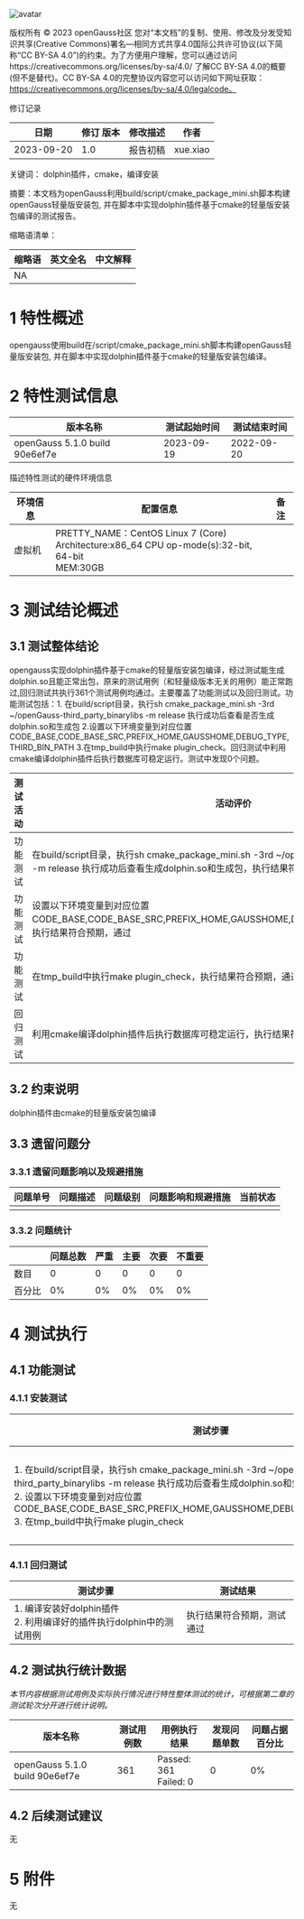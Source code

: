 ![avatar](../images/openGauss.png)

版权所有 © 2023  openGauss社区
您对“本文档”的复制、使用、修改及分发受知识共享(Creative Commons)署名—相同方式共享4.0国际公共许可协议(以下简称“CC BY-SA 4.0”)的约束。为了方便用户理解，您可以通过访问https://creativecommons.org/licenses/by-sa/4.0/ 了解CC BY-SA 4.0的概要 (但不是替代)。CC BY-SA 4.0的完整协议内容您可以访问如下网址获取：https://creativecommons.org/licenses/by-sa/4.0/legalcode。

修订记录

| 日期 | 修订   版本 | 修改描述 | 作者 |
| ---- | ----------- | -------- | ---- |
| 2023-09-20 | 1.0 | 报告初稿 | xue.xiao |

 关键词： dolphin插件，cmake，编译安装

摘要：本文档为openGauss利用build/script/cmake_package_mini.sh脚本构建openGauss轻量版安装包, 并在脚本中实现dolphin插件基于cmake的轻量版安装包编译的测试报告。

缩略语清单：

| 缩略语 | 英文全名 | 中文解释 |
| ------ | -------- | -------- |
| NA |          |          |

# 1     特性概述

opengauss使用build在/script/cmake_package_mini.sh脚本构建openGauss轻量版安装包, 并在脚本中实现dolphin插件基于cmake的轻量版安装包编译。

# 2     特性测试信息

| 版本名称 | 测试起始时间 | 测试结束时间 |
| -------- | ------------ | ------------ |
| openGauss 5.1.0 build 90e6ef7e | 2023-09-19 | 2022-09-20 |

描述特性测试的硬件环境信息

| 环境信息 | 配置信息 | 备注 |
| -------- | -------- | ---- |
| 虚拟机 |PRETTY_NAME：CentOS Linux 7 (Core)<br />Architecture:x86_64  CPU op-mode(s):32-bit, 64-bit<br />MEM:30GB ||

# 3     测试结论概述

## 3.1   测试整体结论

opengauss实现dolphin插件基于cmake的轻量版安装包编译，经过测试能生成dolphin.so且能正常出包，原来的测试用例（和轻量级版本无关的用例）能正常跑过,回归测试共执行361个测试用例均通过。主要覆盖了功能测试以及回归测试。功能测试包括：1. 在build/script目录，执行sh cmake_package_mini.sh -3rd ~/openGauss-third_party_binarylibs -m release 执行成功后查看是否生成dolphin.so和生成包 2.设置以下环境变量到对应位置CODE_BASE,CODE_BASE_SRC,PREFIX_HOME,GAUSSHOME,DEBUG_TYPE,THIRD_BIN_PATH 3.在tmp_build中执行make plugin_check。回归测试中利用cmake编译dolphin插件后执行数据库可稳定运行。测试中发现0个问题。

| 测试活动 | 活动评价 |
| -------- | -------- |
| 功能测试 |  在build/script目录，执行sh cmake_package_mini.sh -3rd ~/openGauss-third_party_binarylibs -m release 执行成功后查看生成dolphin.so和生成包，执行结果符合预期，通过        |
| 功能测试 |  设置以下环境变量到对应位置CODE_BASE,CODE_BASE_SRC,PREFIX_HOME,GAUSSHOME,DEBUG_TYPE,THIRD_BIN_PATH，执行结果符合预期，通过        |
| 功能测试 |  在tmp_build中执行make plugin_check，执行结果符合预期，通过        |
| 回归测试 |  利用cmake编译dolphin插件后执行数据库可稳定运行，执行结果符合预期，通过       |

## 3.2   约束说明

dolphin插件由cmake的轻量版安装包编译

## 3.3   遗留问题分

### 3.3.1 遗留问题影响以及规避措施

| 问题单号 | 问题描述 | 问题级别 | 问题影响和规避措施 | 当前状态 |
| -------- | -------- | -------- | ------------------ | -------- |
|          |          |          |                    |          |

### 3.3.2 问题统计

|        | 问题总数 | 严重 | 主要 | 次要 | 不重要 |
| ------ | -------- | ---- | ---- | ---- | ------ |
| 数目   | 0        | 0    | 0    | 0    | 0      |
| 百分比 | 0%     | 0%    | 0%  | 0%  | 0%      |

# 4     测试执行

## 4.1 功能测试

### 4.1.1 安装测试

| 测试步骤 | 测试结果 |
| -------- | -------- |
| 1. 在build/script目录，执行sh cmake_package_mini.sh -3rd ~/openGauss-third_party_binarylibs -m release 执行成功后查看生成dolphin.so和生成包<br />2. 设置以下环境变量到对应位置CODE_BASE,CODE_BASE_SRC,PREFIX_HOME,GAUSSHOME,DEBUG_TYPE,THIRD_BIN_PATH<br />3. 在tmp_build中执行make plugin_check | 执行结果符合预期，测试通过 |

### 4.1.1 回归测试

| 测试步骤 | 测试结果 |
| -------- | -------- |
| 1. 编译安装好dolphin插件<br />2. 利用编译好的插件执行dolphin中的测试用例 | 执行结果符合预期，测试通过 |

## 4.2   测试执行统计数据

*本节内容根据测试用例及实际执行情况进行特性整体测试的统计，可根据第二章的测试轮次分开进行统计说明。*

| 版本名称 | 测试用例数 | 用例执行结果 | 发现问题单数 | 问题占据百分比 |
| -------- | ---------- | ------------ | ------------ | ------------ |
| openGauss 5.1.0 build 90e6ef7e  | 361 | Passed: 361<br />Failed: 0 | 0 | 0% |

## 4.2   后续测试建议

无

# 5     附件

无
 



 

 
